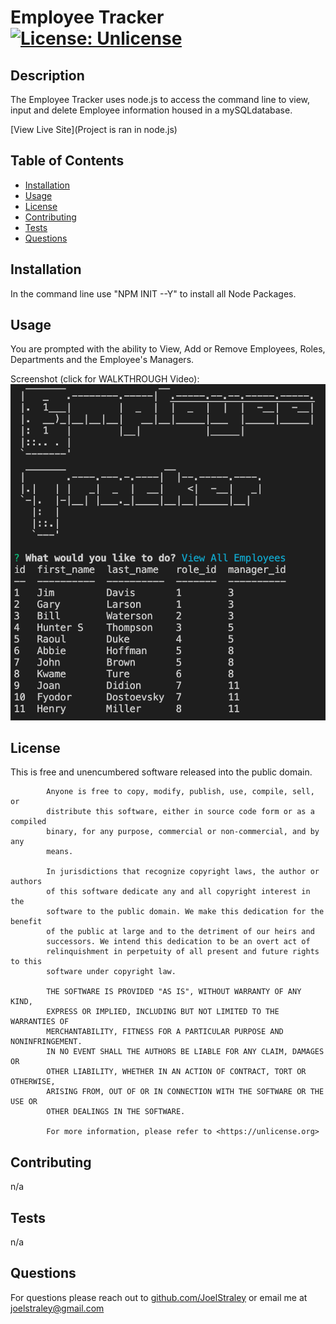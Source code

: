 # Employee Tracker [![License: Unlicense](https://img.shields.io/badge/license-Unlicense-blue.svg)](http://unlicense.org/)
## Description
The Employee Tracker uses node.js to access the command line to view, input and delete Employee information housed in a mySQLdatabase.

[View Live Site](Project is ran in node.js)
## Table of Contents
* [Installation](#Installation)
* [Usage](#Usage)
* [License](#License)
* [Contributing](#Contributing)
* [Tests](#Tests)
* [Questions](#Questions)
## <a name="Installation">Installation</a>
In the command line use "NPM INIT --Y" to install all Node Packages.
## <a name="usage">Usage</a> 
You are prompted with the ability to View, Add or Remove Employees, Roles, Departments and the Employee's Managers. 

Screenshot (click for WALKTHROUGH Video): 
[![alt text](https://github.com/Joelstraley/Employee-Tracker/blob/master/Employee%20Tracker%20Screenshot.png?raw=true)](https://drive.google.com/file/d/1huUbUfLA04e227bzAKr6H83PqDSKU5FM/preview)

## <a name="License">License</a>
This is free and unencumbered software released into the public domain.
    
            Anyone is free to copy, modify, publish, use, compile, sell, or
            distribute this software, either in source code form or as a compiled
            binary, for any purpose, commercial or non-commercial, and by any
            means.
            
            In jurisdictions that recognize copyright laws, the author or authors
            of this software dedicate any and all copyright interest in the
            software to the public domain. We make this dedication for the benefit
            of the public at large and to the detriment of our heirs and
            successors. We intend this dedication to be an overt act of
            relinquishment in perpetuity of all present and future rights to this
            software under copyright law.
            
            THE SOFTWARE IS PROVIDED "AS IS", WITHOUT WARRANTY OF ANY KIND,
            EXPRESS OR IMPLIED, INCLUDING BUT NOT LIMITED TO THE WARRANTIES OF
            MERCHANTABILITY, FITNESS FOR A PARTICULAR PURPOSE AND NONINFRINGEMENT.
            IN NO EVENT SHALL THE AUTHORS BE LIABLE FOR ANY CLAIM, DAMAGES OR
            OTHER LIABILITY, WHETHER IN AN ACTION OF CONTRACT, TORT OR OTHERWISE,
            ARISING FROM, OUT OF OR IN CONNECTION WITH THE SOFTWARE OR THE USE OR
            OTHER DEALINGS IN THE SOFTWARE.
            
            For more information, please refer to <https://unlicense.org>
## <a name="Contributing">Contributing</a>
n/a
## <a name="Tests">Tests</a>
n/a
## <a name="Questions">Questions</a>
For questions please reach out to [github.com/JoelStraley](github.com/JoelStraley) 
or email me at [joelstraley@gmail.com](mailto:joelstraley@gmail.com)
